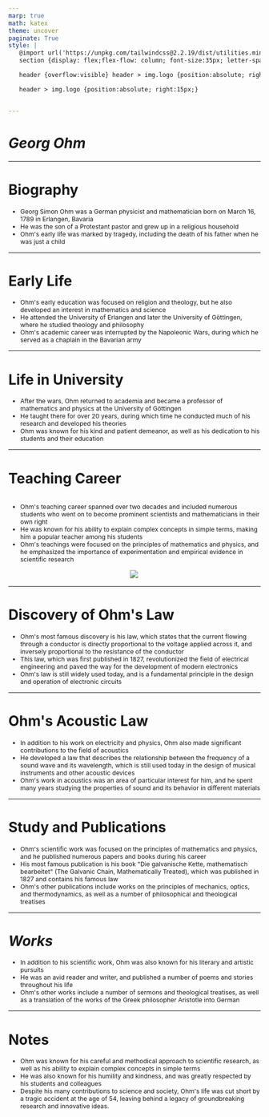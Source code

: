 ```yaml
---
marp: true
math: katex
theme: uncover
paginate: True
style: |
   @import url('https://unpkg.com/tailwindcss@2.2.19/dist/utilities.min.css');
   section {display: flex;flex-flow: column; font-size:35px; letter-spacing:1.4px;}

   header {overflow:visible} header > img.logo {position:absolute; right:15px;}

   header > img.logo {position:absolute; right:15px;}


---
```

<!-- backgroundImage: url('backgrounds/wwwatercolor (6).png') -->
<!-- _class: lead -->

 # _Georg Ohm_

---
<style scoped>p,li {font-size:0.88em}</style>

 # Biography

- Georg Simon Ohm was a German physicist and mathematician born on March 16, 1789 in Erlangen, Bavaria
- He was the son of a Protestant pastor and grew up in a religious household
- Ohm's early life was marked by tragedy, including the death of his father when he was just a child

---
<style scoped>p,li {font-size:0.88em}</style>

 # **Early Life**

- Ohm's early education was focused on religion and theology, but he also developed an interest in mathematics and science
- He attended the University of Erlangen and later the University of Göttingen, where he studied theology and philosophy
- Ohm's academic career was interrupted by the Napoleonic Wars, during which he served as a chaplain in the Bavarian army

---
<style scoped>p,li {font-size:0.88em}</style>

 # Life in University

- After the wars, Ohm returned to academia and became a professor of mathematics and physics at the University of Göttingen
- He taught there for over 20 years, during which time he conducted much of his research and developed his theories
- Ohm was known for his kind and patient demeanor, as well as his dedication to his students and their education

---
<style scoped>p,li {font-size:0.84em}</style>

 # Teaching Career
<div style='flex:1 1 auto; min-height:0;' class="grid grid-cols-8 gap-4">
<div style='display:flex; flex-flow:column; min-height:0;' class="col-span-4">

- Ohm's teaching career spanned over two decades and included numerous students who went on to become prominent scientists and mathematicians in their own right
- He was known for his ability to explain complex concepts in simple terms, making him a popular teacher among his students
- Ohm's teachings were focused on the principles of mathematics and physics, and he emphasized the importance of experimentation and empirical evidence in scientific research
</div>

<div style='display:flex; flex-flow:column; min-height:0;' class="col-span-4">

<div style="display: flex; flex: 1 1 auto; flex-flow: row; min-height: 0"><div style="display: flex; flex: 1 1 auto; justify-content: center;min-height:0;min-width:0; margin-bottom:0.1em;;margin-right:0.15em">
<img style='object-fit: contain; max-height:100%; max-width:100%; background-color: rgba(0,0,0,0);' src='https://upload.wikimedia.org/wikipedia/commons/thumb/1/16/Denkmal_Ohm_TU_M%C3%BCnchen.jpg/220px-Denkmal_Ohm_TU_M%C3%BCnchen.jpg'/>
</div>
</div>

</div>

</div>


---
<style scoped>p,li {font-size:0.88em}</style>

 # Discovery of Ohm's Law
- Ohm's most famous discovery is his law, which states that the current flowing through a conductor is directly proportional to the voltage applied across it, and inversely proportional to the resistance of the conductor
- This law, which was first published in 1827, revolutionized the field of electrical engineering and paved the way for the development of modern electronics
- Ohm's law is still widely used today, and is a fundamental principle in the design and operation of electronic circuits


---
<style scoped>p,li {font-size:0.88em}</style>

 # **Ohm's Acoustic Law**

- In addition to his work on electricity and physics, Ohm also made significant contributions to the field of acoustics
- He developed a law that describes the relationship between the frequency of a sound wave and its wavelength, which is still used today in the design of musical instruments and other acoustic devices
- Ohm's work in acoustics was an area of particular interest for him, and he spent many years studying the properties of sound and its behavior in different materials

---
<style scoped>p,li {font-size:0.88em}</style>

 # Study and Publications

- Ohm's scientific work was focused on the principles of mathematics and physics, and he published numerous papers and books during his career
- His most famous publication is his book "Die galvanische Kette, mathematisch bearbeitet" (The Galvanic Chain, Mathematically Treated), which was published in 1827 and contains his famous law
- Ohm's other publications include works on the principles of mechanics, optics, and thermodynamics, as well as a number of philosophical and theological treatises

---
<style scoped>p,li {font-size:0.88em}</style>

 # _Works_
- In addition to his scientific work, Ohm was also known for his literary and artistic pursuits
- He was an avid reader and writer, and published a number of poems and stories throughout his life
- Ohm's other works include a number of sermons and theological treatises, as well as a translation of the works of the Greek philosopher Aristotle into German


---
<style scoped>p,li {font-size:0.88em}</style>

 # **Notes**

- Ohm was known for his careful and methodical approach to scientific research, as well as his ability to explain complex concepts in simple terms
- He was also known for his humility and kindness, and was greatly respected by his students and colleagues
- Despite his many contributions to science and society, Ohm's life was cut short by a tragic accident at the age of 54, leaving behind a legacy of groundbreaking research and innovative ideas.
